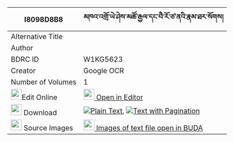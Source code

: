 |I8098D8B8|མཁའ་འགྲོ་ཡེ་ཤེས་མཚོ་རྒྱལ་དང་བཻ་རོ་ཙ་ནའི་རྣམ་ཐར་སོགས། 
| --- | --- 
|Alternative Title |
|Author | 
|BDRC ID | W1KG5623
|Creator | Google OCR
|Number of Volumes| 1
|<img width="25" src="https://img.icons8.com/color/25/000000/edit-property.png">Edit Online| [<img width="25" src="https://avatars.githubusercontent.com/u/45091458?s=200&v=4"> Open in Editor](http://editor.openpecha.org/I8098D8B8)
|<img width="25" src="https://img.icons8.com/fluent/48/000000/download-2.png"/>  Download | [![](https://img.icons8.com/color/20/000000/txt.png)Plain Text](https://github.com/Openpecha/I8098D8B8/releases/download/v1/khandro_yeshe_tso_gyal_dang_ba_plain_I8098D8B8.zip), [![](https://img.icons8.com/color/20/000000/txt.png)Text with Pagination](https://github.com/Openpecha/I8098D8B8/releases/download/v1/khandro_yeshe_tso_gyal_dang_ba_pages_I8098D8B8.zip)
|<img width="25" src="https://img.icons8.com/plasticine/100/000000/pictures-folder.png"/>  Source Images | [<img width="25" src="https://library.bdrc.io/icons/BUDA-small.svg"> Images of text file open in BUDA](https://library.bdrc.io/show/bdr:W1KG5623)